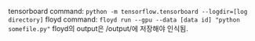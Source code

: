 tensorboard command:
```python -m tensorflow.tensorboard --logdir=[log directory]```
floyd command:
```floyd run --gpu --data [data id] "python somefile.py"```
floyd의 output은 /output/에 저장해야 인식됨.
